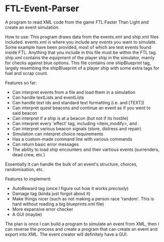 # FTL-Event-Parser
A program to read XML code from the game FTL:Faster Than Light and create an event simulation.

How to use:
This program draws data from the events.xml and ship.xml files included. 
events.xml is where you include any events you want to simulate. Some example have been provided, most of which are test events found inside FTL. Anything that you include in this file must be within the FTL tag.
ship.xml contains the equipment of the player ship in the simulator, mainly for checks against blue options. This file contains one shipBlueprint tag, largely resembing the shipBlueprint of a player ship with some extra tags for fuel and scrap count.

Features so far:
- Can interpret events from a file and load them in a simulation
- Can handle textLists and eventLists
- Can handle text ids and standard text formatting (i.e. <text id="[ID]"/> and <text>[TEXT]</text>)
- Can interpret quest beacons and continue an event as if you went to said beacon
- Can interpret if a ship is at a beacon (but not if its hostile)
- Can interpret every 'effect' tag, including <item_modify>, <weapon> and <removeCrew>.
- Can interpret various beacon signals (store, distress and repair)
- Simulation can interpret choice requirements
- Has a custom-made command line with various commands
- Can return basic error messages
- The ability to load ship encounters and their vartious events (surrenders, dead crew, etc.)

Essentially it can handle the bulk of an event's structure, choices, randomisation, etc.


Features to implement:
- AutoReward tag (once I figure out how it works *precisely*)
- Damage tag (kinda just forgot about it)
- Make things nicer (such as not making a person race 'random'. This is hard without reading a big blueprints.xml file)
- More expansive error checker
- A GUI (maybe)


The plan is once I can build a program to simulate an event from XML, then I can reverse the process and create a program that can create an event and export into XML. The event creator will definitely have a GUI.